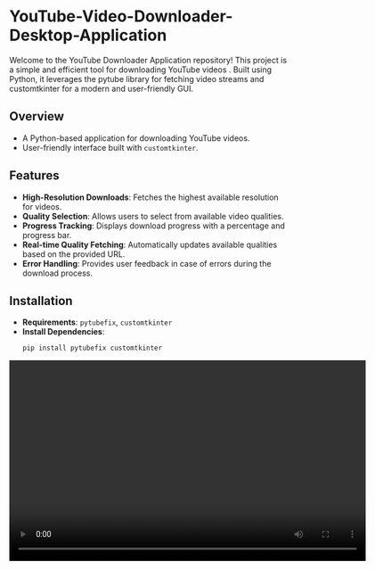 # YouTube-Video-Downloader-Desktop-Application
Welcome to the YouTube Downloader Application repository! This project is a simple and efficient tool for downloading YouTube videos . Built using Python, it leverages the pytube library for fetching video streams and customtkinter for a modern and user-friendly GUI.


## Overview
- A Python-based application for downloading YouTube videos.
- User-friendly interface built with `customtkinter`.

## Features
- **High-Resolution Downloads**: Fetches the highest available resolution for videos.
- **Quality Selection**: Allows users to select from available video qualities.
- **Progress Tracking**: Displays download progress with a percentage and progress bar.
- **Real-time Quality Fetching**: Automatically updates available qualities based on the provided URL.
- **Error Handling**: Provides user feedback in case of errors during the download process.

## Installation
- **Requirements**: `pytubefix`, `customtkinter`
- **Install Dependencies**:
  ```sh
  pip install pytubefix customtkinter


<video width="640" height="360" controls>
  <source src="path_to_your_video_file.mp4" type="video/mp4">
  Your browser does not support the video tag.
</video>

